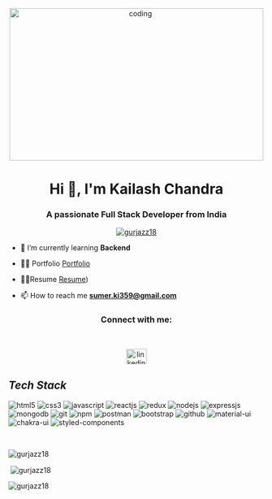 <p align="center">
<!-- <img  src="https://camo.githubusercontent.com/fa73289736064aba480d0708da37d7aa183a8c3e2bcc2f58c54285a3bbbeecc1/68747470733a2f2f7777772e61616c7068612e6e65742f77702d636f6e74656e742f75706c6f6164732f323032302f31322f66756c6c2d737461636b2d646576656c6f706d656e742e676966" alt="sumit beniwal" width="600px" height="320px" /> -->
<img alt="coding" width="500" height="300px" src="https://user-images.githubusercontent.com/56001279/169039511-a3887a25-f6aa-449c-a269-82372aaa8618.gif"/> </br>
</p>


<h1 align="center">Hi 👋, I'm Kailash Chandra</h1>
<h3 align="center">A passionate Full Stack Developer from India</h3>



<p align="center"> <a href="https://github.com/ryo-ma/github-profile-trophy"><img src="https://github-profile-trophy.vercel.app/?username=gurjazz18" alt="gurjazz18" /></a>

</br>
</p>



- 🌱 I’m currently learning **Backend**




- 👨‍💻 Portfolio  [Portfolio](https://gurjazz18.github.io/)
- 👨‍💻Resume  [Resume](https://drive.google.com/file/d/1vjZmBEaluRS0kR6VS2_-HSAFLm080tYD/view?usp=sharing))

- 📫 How to reach me **sumer.ki359@gmail.com**

<h3 align="center">Connect with me:</h3>
<br/>
<p align="center">
<a href="https://linkedin.com/in/linkedin.com/in/kailash-chandra" target="blank"><img align="center" src="https://raw.githubusercontent.com/rahuldkjain/github-profile-readme-generator/master/src/images/icons/Social/linked-in-alt.svg" alt="linkedin.com/in/kailash-chandra" height="30" width="40" /></a>
  </br>
</p>

<!----------------------------------- Tech Stack Section ------------------------------------>

<h2><i>Tech Stack</i></h2>

<p>
    <img src="https://img.shields.io/badge/HTML5-E34F26?style=for-the-badge&logo=html5&logoColor=white" alt="html5" />
    <img src="https://img.shields.io/badge/CSS3-1572B6?style=for-the-badge&logo=css3&logoColor=white" alt="css3" />
    <img src="https://img.shields.io/badge/JavaScript-323330?style=for-the-badge&logo=javascript&logoColor=F7DF1E" alt="javascript" />
    <img src="https://img.shields.io/badge/React-20232A?style=for-the-badge&logo=react&logoColor=61DAFB" alt="reactjs" />
    <img src="https://img.shields.io/badge/Redux-593D88?style=for-the-badge&logo=redux&logoColor=white" alt="redux" />
    <img src="https://img.shields.io/badge/Node.js-339933?style=for-the-badge&logo=nodedotjs&logoColor=white" alt="nodejs" />
    <img src="https://img.shields.io/badge/Express.js-000000?style=for-the-badge&logo=express&logoColor=white" alt="expressjs" />
    <img src="https://img.shields.io/badge/MongoDB-4EA94B?style=for-the-badge&logo=mongodb&logoColor=white" alt="mongodb" />
    <img src="https://img.shields.io/badge/Git-f44d27?style=for-the-badge&logo=git&logoColor=white" alt="git" />
    <img src="https://img.shields.io/badge/npm-CB3837?style=for-the-badge&logo=npm&logoColor=white" alt="npm" />
    <img src="https://img.shields.io/badge/Postman-FF6C37?style=for-the-badge&logo=Postman&logoColor=white" alt="postman" />
    <img src="https://img.shields.io/badge/Bootstrap-563D7C?style=for-the-badge&logo=bootstrap&logoColor=white" alt="bootstrap" />
    <img src="https://img.shields.io/badge/GitHub-100000?style=for-the-badge&logo=github&logoColor=white" alt="github" />
    <img src="https://img.shields.io/badge/Material%20UI-007FFF?style=for-the-badge&logo=mui&logoColor=white" alt="material-ui" />
    <img src="https://img.shields.io/badge/Chakra%20UI-3bc7bd?style=for-the-badge&logo=chakraui&logoColor=white" alt="chakra-ui" />
    <img src="https://img.shields.io/badge/styled--components-DB7093?style=for-the-badge&logo=styled-components&logoColor=white" alt="styled-components" />
</p>
</br>

<p><img align="center" src="https://github-readme-stats.vercel.app/api/top-langs?username=gurjazz18&show_icons=true&locale=en&layout=compact" alt="gurjazz18" /></p>

<p>&nbsp;<img align="center" src="https://github-readme-stats.vercel.app/api?username=gurjazz18&show_icons=true&locale=en" alt="gurjazz18" /></p>

<p><img align="center" src="https://github-readme-streak-stats.herokuapp.com/?user=gurjazz18&" alt="gurjazz18" /></p>


